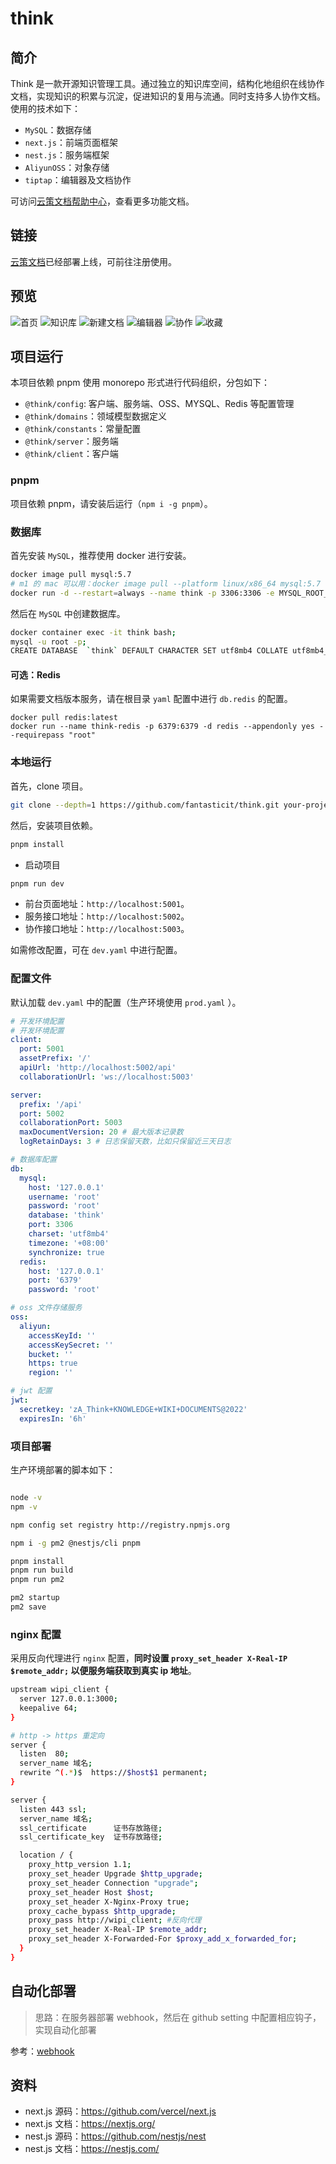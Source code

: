 # think

## 简介

Think 是一款开源知识管理工具。通过独立的知识库空间，结构化地组织在线协作文档，实现知识的积累与沉淀，促进知识的复用与流通。同时支持多人协作文档。使用的技术如下：

- `MySQL`：数据存储
- `next.js`：前端页面框架
- `nest.js`：服务端框架
- `AliyunOSS`：对象存储
- `tiptap`：编辑器及文档协作

可访问[云策文档帮助中心](https://think.codingit.cn/share/wiki/eb520cdf-aa4b-4af2-ae4a-7140e21403ab)，查看更多功能文档。

## 链接

[云策文档](https://think.codingit.cn)已经部署上线，可前往注册使用。

## 预览

![首页](http://wipi.oss-cn-shanghai.aliyuncs.com/2022-02-20/YN67GM4VQMBTZFZ88TYOZX/image.png)
![知识库](http://wipi.oss-cn-shanghai.aliyuncs.com/2022-02-20/YN67GM4VQMBTZFZ88TYP8X/image.png)
![新建文档](http://wipi.oss-cn-shanghai.aliyuncs.com/2022-02-20/YN67GM4VQMBTZFZ88TYPQX/image.png)
![编辑器](http://wipi.oss-cn-shanghai.aliyuncs.com/2022-02-20/YN67GM4VQMBTZFZ88TYPZX/image.png)
![协作](http://wipi.oss-cn-shanghai.aliyuncs.com/2022-02-20/YN67GM4VQMBTZFZ88TYQ8X/image.png)
![收藏](http://wipi.oss-cn-shanghai.aliyuncs.com/2022-02-20/YN67GM4VQMBTZFZ88TYPHX/image.png)

## 项目运行

本项目依赖 pnpm 使用 monorepo 形式进行代码组织，分包如下：

- `@think/config`: 客户端、服务端、OSS、MYSQL、Redis 等配置管理
- `@think/domains`：领域模型数据定义
- `@think/constants`：常量配置
- `@think/server`：服务端
- `@think/client`：客户端

### pnpm

项目依赖 pnpm，请安装后运行（`npm i -g pnpm`）。

### 数据库

首先安装 `MySQL`，推荐使用 docker 进行安装。

```bash
docker image pull mysql:5.7
# m1 的 mac 可以用：docker image pull --platform linux/x86_64 mysql:5.7
docker run -d --restart=always --name think -p 3306:3306 -e MYSQL_ROOT_PASSWORD=root mysql:5.7
```

然后在 `MySQL` 中创建数据库。

```bash
docker container exec -it think bash;
mysql -u root -p;
CREATE DATABASE  `think` DEFAULT CHARACTER SET utf8mb4 COLLATE utf8mb4_unicode_ci;
```

#### 可选：Redis

如果需要文档版本服务，请在根目录 `yaml` 配置中进行 `db.redis` 的配置。

```
docker pull redis:latest
docker run --name think-redis -p 6379:6379 -d redis --appendonly yes --requirepass "root"
```

### 本地运行

首先，clone 项目。

```bash
git clone --depth=1 https://github.com/fantasticit/think.git your-project-name
```

然后，安装项目依赖。

```bash
pnpm install
```

- 启动项目

```bash
pnpm run dev
```

- 前台页面地址：`http://localhost:5001`。
- 服务接口地址：`http://localhost:5002`。
- 协作接口地址：`http://localhost:5003`。

如需修改配置，可在 `dev.yaml` 中进行配置。

### 配置文件

默认加载 `dev.yaml` 中的配置（生产环境使用 `prod.yaml` ）。

```yaml
# 开发环境配置
# 开发环境配置
client:
  port: 5001
  assetPrefix: '/'
  apiUrl: 'http://localhost:5002/api'
  collaborationUrl: 'ws://localhost:5003'

server:
  prefix: '/api'
  port: 5002
  collaborationPort: 5003
  maxDocumentVersion: 20 # 最大版本记录数
  logRetainDays: 3 # 日志保留天数，比如只保留近三天日志

# 数据库配置
db:
  mysql:
    host: '127.0.0.1'
    username: 'root'
    password: 'root'
    database: 'think'
    port: 3306
    charset: 'utf8mb4'
    timezone: '+08:00'
    synchronize: true
  redis:
    host: '127.0.0.1'
    port: '6379'
    password: 'root'

# oss 文件存储服务
oss:
  aliyun:
    accessKeyId: ''
    accessKeySecret: ''
    bucket: ''
    https: true
    region: ''

# jwt 配置
jwt:
  secretkey: 'zA_Think+KNOWLEDGE+WIKI+DOCUMENTS@2022'
  expiresIn: '6h'
```

### 项目部署

生产环境部署的脚本如下：

```bash

node -v
npm -v

npm config set registry http://registry.npmjs.org

npm i -g pm2 @nestjs/cli pnpm

pnpm install
pnpm run build
pnpm run pm2

pm2 startup
pm2 save
```

### nginx 配置

采用反向代理进行 `nginx` 配置，**同时设置 `proxy_set_header X-Real-IP $remote_addr;` 以便服务端获取到真实 ip 地址**。

```bash
upstream wipi_client {
  server 127.0.0.1:3000;
  keepalive 64;
}

# http -> https 重定向
server {
  listen  80;
  server_name 域名;
  rewrite ^(.*)$  https://$host$1 permanent;
}

server {
  listen 443 ssl;
  server_name 域名;
  ssl_certificate      证书存放路径;
  ssl_certificate_key  证书存放路径;

  location / {
    proxy_http_version 1.1;
    proxy_set_header Upgrade $http_upgrade;
    proxy_set_header Connection "upgrade";
    proxy_set_header Host $host;
    proxy_set_header X-Nginx-Proxy true;
    proxy_cache_bypass $http_upgrade;
    proxy_pass http://wipi_client; #反向代理
    proxy_set_header X-Real-IP $remote_addr;
    proxy_set_header X-Forwarded-For $proxy_add_x_forwarded_for;
  }
}
```

## 自动化部署

> 思路：在服务器部署 webhook，然后在 github setting 中配置相应钩子，实现自动化部署

参考：[webhook](https://github.com/adnanh/webhook/blob/master/docs/Hook-Examples.md#incoming-github-webhook)

## 资料

- next.js 源码：https://github.com/vercel/next.js
- next.js 文档：https://nextjs.org/
- nest.js 源码：https://github.com/nestjs/nest
- nest.js 文档：https://nestjs.com/
